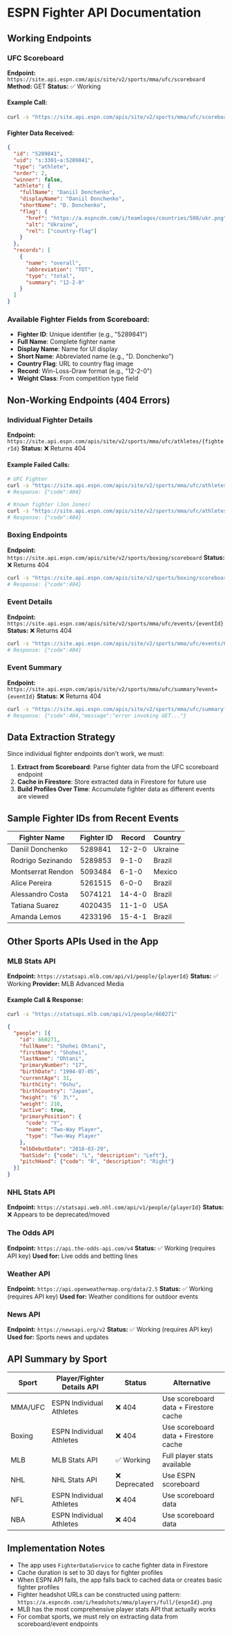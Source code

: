 # ESPN Fighter API Documentation

## Working Endpoints

### UFC Scoreboard
**Endpoint:** `https://site.api.espn.com/apis/site/v2/sports/mma/ufc/scoreboard`
**Method:** GET
**Status:** ✅ Working

#### Example Call:
```bash
curl -s "https://site.api.espn.com/apis/site/v2/sports/mma/ufc/scoreboard"
```

#### Fighter Data Received:
```json
{
  "id": "5289841",
  "uid": "s:3301~a:5289841",
  "type": "athlete",
  "order": 2,
  "winner": false,
  "athlete": {
    "fullName": "Daniil Donchenko",
    "displayName": "Daniil Donchenko",
    "shortName": "D. Donchenko",
    "flag": {
      "href": "https://a.espncdn.com/i/teamlogos/countries/500/ukr.png",
      "alt": "Ukraine",
      "rel": ["country-flag"]
    }
  },
  "records": [
    {
      "name": "overall",
      "abbreviation": "TOT",
      "type": "total",
      "summary": "12-2-0"
    }
  ]
}
```

### Available Fighter Fields from Scoreboard:
- **Fighter ID**: Unique identifier (e.g., "5289841")
- **Full Name**: Complete fighter name
- **Display Name**: Name for UI display
- **Short Name**: Abbreviated name (e.g., "D. Donchenko")
- **Country Flag**: URL to country flag image
- **Record**: Win-Loss-Draw format (e.g., "12-2-0")
- **Weight Class**: From competition type field

## Non-Working Endpoints (404 Errors)

### Individual Fighter Details
**Endpoint:** `https://site.api.espn.com/apis/site/v2/sports/mma/ufc/athletes/{fighterId}`
**Status:** ❌ Returns 404

#### Example Failed Calls:
```bash
# UFC Fighter
curl -s "https://site.api.espn.com/apis/site/v2/sports/mma/ufc/athletes/5289841"
# Response: {"code":404}

# Known fighter (Jon Jones)
curl -s "https://site.api.espn.com/apis/site/v2/sports/mma/ufc/athletes/2710857"
# Response: {"code":404}
```

### Boxing Endpoints
**Endpoint:** `https://site.api.espn.com/apis/site/v2/sports/boxing/scoreboard`
**Status:** ❌ Returns 404

```bash
curl -s "https://site.api.espn.com/apis/site/v2/sports/boxing/scoreboard"
# Response: {"code":404}
```

### Event Details
**Endpoint:** `https://site.api.espn.com/apis/site/v2/sports/mma/ufc/events/{eventId}`
**Status:** ❌ Returns 404

```bash
curl -s "https://site.api.espn.com/apis/site/v2/sports/mma/ufc/events/600053664"
# Response: {"code":404}
```

### Event Summary
**Endpoint:** `https://site.api.espn.com/apis/site/v2/sports/mma/ufc/summary?event={eventId}`
**Status:** ❌ Returns 404

```bash
curl -s "https://site.api.espn.com/apis/site/v2/sports/mma/ufc/summary?event=600053664"
# Response: {"code":404,"message":"error invoking GET..."}
```

## Data Extraction Strategy

Since individual fighter endpoints don't work, we must:

1. **Extract from Scoreboard**: Parse fighter data from the UFC scoreboard endpoint
2. **Cache in Firestore**: Store extracted data in Firestore for future use
3. **Build Profiles Over Time**: Accumulate fighter data as different events are viewed

## Sample Fighter IDs from Recent Events

| Fighter Name | Fighter ID | Record | Country |
|-------------|------------|--------|---------|
| Daniil Donchenko | 5289841 | 12-2-0 | Ukraine |
| Rodrigo Sezinando | 5289853 | 9-1-0 | Brazil |
| Montserrat Rendon | 5093484 | 6-1-0 | Mexico |
| Alice Pereira | 5261515 | 6-0-0 | Brazil |
| Alessandro Costa | 5074121 | 14-4-0 | Brazil |
| Tatiana Suarez | 4020435 | 11-1-0 | USA |
| Amanda Lemos | 4233196 | 15-4-1 | Brazil |

## Other Sports APIs Used in the App

### MLB Stats API
**Endpoint:** `https://statsapi.mlb.com/api/v1/people/{playerId}`
**Status:** ✅ Working
**Provider:** MLB Advanced Media

#### Example Call & Response:
```bash
curl -s "https://statsapi.mlb.com/api/v1/people/660271"
```

```json
{
  "people": [{
    "id": 660271,
    "fullName": "Shohei Ohtani",
    "firstName": "Shohei",
    "lastName": "Ohtani",
    "primaryNumber": "17",
    "birthDate": "1994-07-05",
    "currentAge": 31,
    "birthCity": "Oshu",
    "birthCountry": "Japan",
    "height": "6' 3\"",
    "weight": 210,
    "active": true,
    "primaryPosition": {
      "code": "Y",
      "name": "Two-Way Player",
      "type": "Two-Way Player"
    },
    "mlbDebutDate": "2018-03-29",
    "batSide": {"code": "L", "description": "Left"},
    "pitchHand": {"code": "R", "description": "Right"}
  }]
}
```

### NHL Stats API
**Endpoint:** `https://statsapi.web.nhl.com/api/v1/people/{playerId}`
**Status:** ❌ Appears to be deprecated/moved

### The Odds API
**Endpoint:** `https://api.the-odds-api.com/v4`
**Status:** ✅ Working (requires API key)
**Used for:** Live odds and betting lines

### Weather API
**Endpoint:** `https://api.openweathermap.org/data/2.5`
**Status:** ✅ Working (requires API key)
**Used for:** Weather conditions for outdoor events

### News API
**Endpoint:** `https://newsapi.org/v2`
**Status:** ✅ Working (requires API key)
**Used for:** Sports news and updates

## API Summary by Sport

| Sport | Player/Fighter Details API | Status | Alternative |
|-------|---------------------------|--------|-------------|
| MMA/UFC | ESPN Individual Athletes | ❌ 404 | Use scoreboard data + Firestore cache |
| Boxing | ESPN Individual Athletes | ❌ 404 | Use scoreboard data + Firestore cache |
| MLB | MLB Stats API | ✅ Working | Full player stats available |
| NHL | NHL Stats API | ❌ Deprecated | Use ESPN scoreboard |
| NFL | ESPN Individual Athletes | ❌ 404 | Use scoreboard data |
| NBA | ESPN Individual Athletes | ❌ 404 | Use scoreboard data |

## Implementation Notes

- The app uses `FighterDataService` to cache fighter data in Firestore
- Cache duration is set to 30 days for fighter profiles
- When ESPN API fails, the app falls back to cached data or creates basic fighter profiles
- Fighter headshot URLs can be constructed using pattern: `https://a.espncdn.com/i/headshots/mma/players/full/{espnId}.png`
- MLB has the most comprehensive player stats API that actually works
- For combat sports, we must rely on extracting data from scoreboard/event endpoints